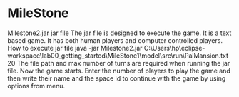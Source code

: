 # MileStone

Milestone2.jar jar file
The jar file is designed to execute the game. It is a text based game.
It has both human players and computer controlled players.
How to execute jar file
java -jar Milestone2.jar C:\Users\hp\eclipse-workspace\lab00_getting_started\MileStone1\model\src\run\PalMansion.txt  20
The file path and max number of turns are required when running the jar file.
Now the game starts. Enter the number of players to play the game and then write their name and the space id to continue 
with the game by using options from menu.
